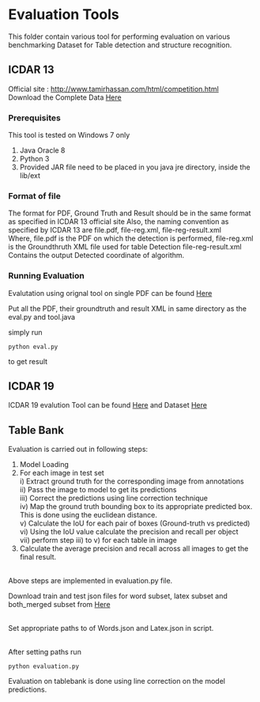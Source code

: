 # Evaluation Tools

This folder contain various tool for performing evaluation on various benchmarking Dataset for Table detection and structure
recognition.

## ICDAR 13

Official site : http://www.tamirhassan.com/html/competition.html <br>
Download the Complete Data [Here](http://www.tamirhassan.com/html/files/icdar2013-competition-dataset-with-gt.zip)

### Prerequisites

This tool is tested on Windows 7 only
1. Java Oracle 8
2. Python 3
3. Provided JAR file need to be placed in you java jre directory, inside the lib/ext

### Format of file 

The format for PDF, Ground Truth and Result should be in the same format as specified in ICDAR 13 official site
Also, the naming convention as specified by ICDAR 13 are
file.pdf, file-reg.xml, file-reg-result.xml <br>
Where, file.pdf is the PDF on which the detection is performed, 
file-reg.xml is the Groundthruth XML file used for table Detection
file-reg-result.xml Contains the output Detected coordinate of algorithm.


### Running Evaluation

Evalutation using orignal tool on single PDF can be found [Here](https://github.com/tamirhassan/dataset-tools)

Put all the PDF, their groundtruth and result XML in same directory as 
the eval.py and tool.java

simply run
```
python eval.py
```
to get result 

## ICDAR 19

ICDAR 19 evalution Tool can be found [Here](https://github.com/cndplab-founder/ICDAR2019_cTDaR)
and Dataset [Here](https://github.com/cndplab-founder/ICDAR2019_cTDaR)

## Table Bank

Evaluation is carried out in following steps:

1) Model Loading <br>
2) For each image in test set <br>
   i) Extract ground truth for the corresponding image from annotations <br>
   ii) Pass the image to model to get its predictions <br>
   iii) Correct the predictions using line correction technique <br>
   iv) Map the ground truth bounding box to its appropriate predicted box. This is done using the euclidean distance.<br>
   v) Calculate the IoU for each pair of boxes (Ground-truth vs predicted) <br>
   vi) Using the IoU value calculate the precision and recall per object <br>
   vii) perform step iii) to v) for each table in image <br>
3) Calculate the average precision and recall across all images to get the final result.<br><br>

Above steps are implemented in evaluation.py file.<br>

Download train and test json files for word subset, latex subset and both_merged subset from [Here](https://drive.google.com/open?id=1lxpK4sa4LTSHPFuQEsjFdx87NAlQ8F5O) <br><br>

Set appropriate paths to of Words.json and Latex.json in script.<br><br>

After setting paths run

```
python evaluation.py

```
Evaluation on tablebank is done using line correction on the model predictions.<br>
